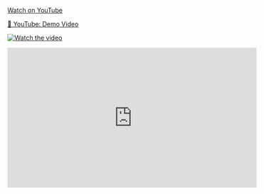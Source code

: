 [Watch on YouTube](https://www.youtube.com/watch?v=gxHXPmePnvoD)


[🎥 YouTube: Demo Video](https://www.youtube.com/watch?v=gxHXPmePnvoD)


[![Watch the video](https://img.youtube.com/vi/gxHXPmePnvoD/0.jpg)](https://www.youtube.com/watch?v=gxHXPmePnvoD)

<iframe width="560" height="315" src="https://www.youtube.com/embed/gxHXPmePnvoD" 
frameborder="0" allow="accelerometer; autoplay; clipboard-write; encrypted-media; gyroscope; picture-in-picture" allowfullscreen>
</iframe>
